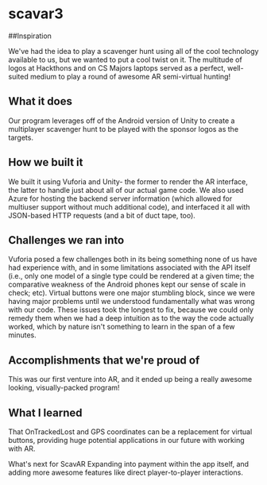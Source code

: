 # scavar3

##Inspiration

We've had the idea to play a scavenger hunt using all of the cool technology available to us, but we wanted to put a cool twist on it. The multitude of logos at Hackthons and on CS Majors laptops served as a perfect, well-suited medium to play a round of awesome AR semi-virtual hunting!

## What it does

Our program leverages off of the Android version of Unity to create a multiplayer scavenger hunt to be played with the sponsor logos as the targets.

## How we built it

We built it using Vuforia and Unity- the former to render the AR interface, the latter to handle just about all of our actual game code. We also used Azure for hosting the backend server information (which allowed for multiuser support without much additional code), and interfaced it all with JSON-based HTTP requests (and a bit of duct tape, too).

## Challenges we ran into

Vuforia posed a few challenges both in its being something none of us have had experience with, and in some limitations associated with the API itself (i.e., only one model of a single type could be rendered at a given time; the comparative weakness of the Android phones kept our sense of scale in check; etc). Virtual buttons were one major stumbling block, since we were having major problems until we understood fundamentally what was wrong with our code. These issues took the longest to fix, because we could only remedy them when we had a deep intuition as to the way the code actually worked, which by nature isn't something to learn in the span of a few minutes.

## Accomplishments that we're proud of

This was our first venture into AR, and it ended up being a really awesome looking, visually-packed program!

## What I learned
That OnTrackedLost and GPS coordinates can be a replacement for virtual buttons, providing huge potential applications in our future with working with AR.

What's next for ScavAR
Expanding into payment within the app itself, and adding more awesome features like direct player-to-player interactions.
